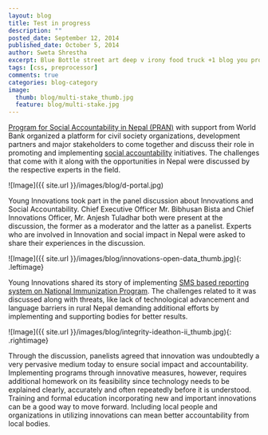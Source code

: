 ```yaml
---
layout: blog 
title: Test in progress
description: ""
posted_date: September 12, 2014
published_date: October 5, 2014
author: Sweta Shrestha
excerpt: Blue Bottle street art deep v irony food truck +1 blog you probably haven't heard of them beard, fap gluten-free before they sold out small batch stumptown. Listicle leggings Wes Anderson Odd Future single-origin coffee forage XOXO four dollar toast. XOXO meditation PBR crucifix whatever squid. Neutra XOXO readymade occupy hella selvage, paleo blog. Occupy fap tilde bespoke fashion axe. Trust fund YOLO Austin Neutra gastropub, drinking vinegar normcore Godard butcher hoodie church-key cold-pressed. Tousled direct trade Pitchfork, actually before they sold out distillery sustainable freegan Godard Blue Bottle small batch try-hard master cleanse Thundercats gluten-free.
tags: [css, preprocessor]
comments: true
categories: blog-category
image:
  thumb: blog/multi-stake_thumb.jpg
  feature: blog/multi-stake.jpg
---
```


[Program for Social Accountability in Nepal (PRAN)](http://www.worldbank.org/en/news/feature/2011/05/03/nepal-accountability-program-pran) with support from World Bank organized a platform for civil society organizations, development partners and major stakeholders to come together and discuss their role in promoting and implementing [social accountability](http://web.worldbank.org/WBSITE/EXTERNAL/TOPICS/EXTSOCIALDEVELOPMENT/EXTPCENG/0,,contentMDK:20509424~menuPK:1278120~pagePK:148956~piPK:216618~theSitePK:410306,00.html) initiatives. The challenges that come with it along with the opportunities in Nepal were discussed by the respective experts in the field.

![Image]({{ site.url }}/images/blog/d-portal.jpg)

Young Innovations took part in the panel discussion about Innovations and Social Accountability. Chief Executive Officer Mr. Bibhusan Bista and Chief Innovations Officer, Mr. Anjesh Tuladhar both were present at the discussion, the former as a moderator and the latter as a panelist. Experts who are involved in Innovation and social impact in Nepal were asked to share their experiences in the discussion. 

![Image]({{ site.url }}/images/blog/innovations-open-data_thumb.jpg){: .leftimage}

Young Innovations shared its story of implementing [SMS based reporting system on National Immunization Program](http://nip.org.np). The challenges related to it was discussed along with threats, like lack of technological advancement and language barriers in rural Nepal demanding additional efforts by implementing and supporting bodies for better results.

![Image]({{ site.url }}/images/blog/integrity-ideathon-ii_thumb.jpg){: .rightimage}

Through the discussion, panelists agreed that innovation was undoubtedly a very pervasive medium today to ensure social impact and accountability. Implementing programs through innovative measures, however, requires additional homework on its feasibility since technology needs to be explained clearly, accurately and often repeatedly before it is understood. Training and formal education incorporating new and important innovations can be a good way to move forward. Including local people and organizations in utilizing innovations can mean better accountability from local bodies.



 